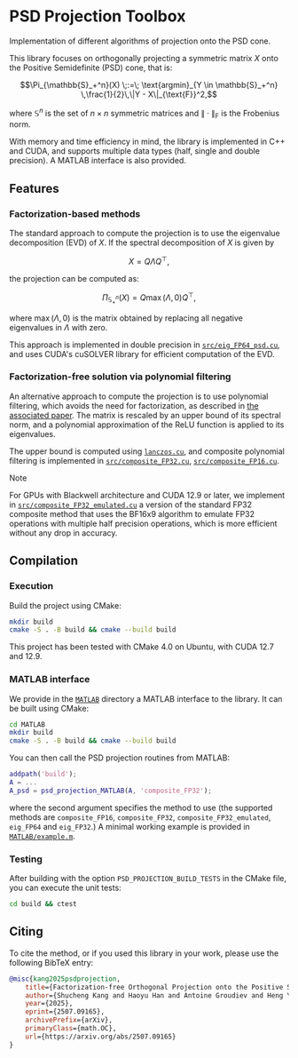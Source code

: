 # PSD Projection Toolbox
Implementation of different algorithms of projection onto the PSD cone.

This library focuses on orthogonally projecting a symmetric matrix $X$ onto the Positive Semidefinite (PSD) cone, that is:
```math
\Pi_{\mathbb{S}_+^n}(X) \;:=\; \text{argmin}_{Y \in \mathbb{S}_+^n} \,\frac{1}{2}\,\|Y - X\|_{\text{F}}^2,
```
where $\mathbb{S}^n$ is the set of $n \times n$ symmetric matrices and $\|\cdot\|_{\text{F}}$ is the Frobenius norm.

With memory and time efficiency in mind, the library is implemented in C++ and CUDA, and supports multiple data types (half, single and double precision). A MATLAB interface is also provided.

## Features
### Factorization-based methods
The standard approach to compute the projection is to use the eigenvalue decomposition (EVD) of $X$. If the spectral decomposition of $X$ is given by
```math
X = Q \Lambda Q^\top,
```
the projection can be computed as:
```math
\Pi_{\mathbb{S}_+^n}(X) = Q \max(\Lambda, 0) Q^\top,
```
where $\max(\Lambda, 0)$ is the matrix obtained by replacing all negative eigenvalues in $\Lambda$ with zero.

This approach is implemented in double precision in [`src/eig_FP64_psd.cu`](src/eig_FP64_psd.cu), and uses CUDA's cuSOLVER library for efficient computation of the EVD.

### Factorization-free solution via polynomial filtering
An alternative approach to compute the projection is to use polynomial filtering, which avoids the need for factorization, as described in [the associated paper](https://arxiv.org/abs/2507.09165). The matrix is rescaled by an upper bound of its spectral norm, and a polynomial approximation of the ReLU function is applied to its eigenvalues.

The upper bound is computed using [`lanczos.cu`](src/lanczos.cu), and composite polynomial filtering is implemented in [`src/composite_FP32.cu`](src/composite_FP32.cu), [`src/composite_FP16.cu`](src/composite_FP16.cu).

> [!NOTE]
> For GPUs with Blackwell architecture and CUDA 12.9 or later, we implement in [`src/composite_FP32_emulated.cu`](src/composite_FP32_emulated.cu) a version of the standard FP32 composite method that uses the BF16x9 algorithm to emulate FP32 operations with multiple half precision operations, which is more efficient without any drop in accuracy.

## Compilation
### Execution
Build the project using CMake:
```bash
mkdir build
cmake -S . -B build && cmake --build build
```
This project has been tested with CMake 4.0 on Ubuntu, with CUDA 12.7 and 12.9.

### MATLAB interface
We provide in the [`MATLAB`](MATLAB) directory a MATLAB interface to the library. It can be built using CMake:
```bash
cd MATLAB
mkdir build
cmake -S . -B build && cmake --build build
```
You can then call the PSD projection routines from MATLAB:
```matlab
addpath('build');
A = ...
A_psd = psd_projection_MATLAB(A, 'composite_FP32');
```
where the second argument specifies the method to use (the supported methods are `composite_FP16`, `composite_FP32`, `composite_FP32_emulated`, `eig_FP64` and `eig_FP32`.)
A minimal working example is provided in [`MATLAB/example.m`](MATLAB/example.m).

### Testing
After building with the option `PSD_PROJECTION_BUILD_TESTS` in the CMake file, you can execute the unit tests:
```bash
cd build && ctest
```

## Citing
To cite the method, or if you used this library in your work, please use the following BibTeX entry:
```bibtex
@misc{kang2025psdprojection,
    title={Factorization-free Orthogonal Projection onto the Positive Semidefinite Cone with Composite Polynomial Filtering}, 
    author={Shucheng Kang and Haoyu Han and Antoine Groudiev and Heng Yang},
    year={2025},
    eprint={2507.09165},
    archivePrefix={arXiv},
    primaryClass={math.OC},
    url={https://arxiv.org/abs/2507.09165}
}
```